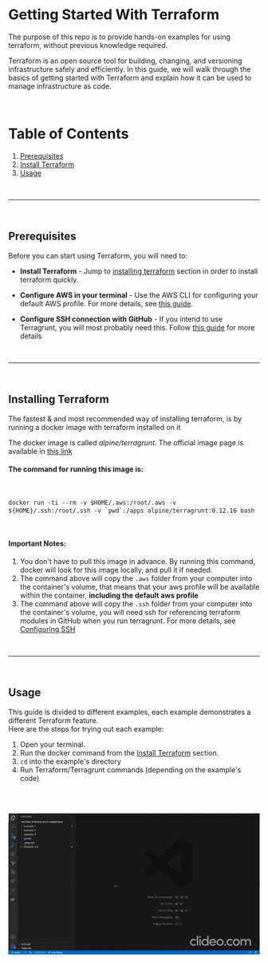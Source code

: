 # Getting Started With Terraform
The purpose of this repo is to provide hands-on examples for using terraform, without previous knowledge required.

Terraform is an open source tool for building, changing, and versioning infrastructure safely and efficiently. In this guide, we will walk through the basics of getting started with Terraform and explain how it can be used to manage infrastructure as code.

<br>

# Table of Contents
1. [Prerequisites](#prerequisites)
2. [Install Terraform](#installing-terraform)
3. [Usage](#usage)
<br>

---
<br>

## Prerequisites
Before you can start using Terraform, you will need to:

* **Install Terraform** - Jump to [installing terraform](#installing-terraform) section in order to install terraform quickly.

* **Configure AWS in your terminal** - Use the AWS CLI for configuring your default AWS profile. For more details, see [this guide](https://docs.aws.amazon.com/cli/latest/userguide/cli-configure-quickstart.html#cli-configure-quickstart-config).

* **Configure SSH connection with GitHub** - If you intend to use Terragrunt, you will most probably need this. Follow [this guide](guides/configuring%20ssh.README.md) for more details

<br>

---
<br>

## Installing Terraform
The fastest & and most recommended way of installing terraform, is by running a docker image with terraform installed on it

The docker image is called *alpine/terragrunt*. The official image page is available in [this link](https://hub.docker.com/r/alpine/terragrunt)

#### **The command for running this image is:**
<br>

```
docker run -ti --rm -v $HOME/.aws:/root/.aws -v ${HOME}/.ssh:/root/.ssh -v `pwd`:/apps alpine/terragrunt:0.12.16 bash
```
<br>

#### **Important Notes:**
1. You don't have to pull this image in advance. By running this command, docker will look for this image locally, and pull it if needed.
2. The command above will copy the `.aws` folder from your computer into the container's volume, that means that your aws profile will be available within the container, **including the default aws profile**
3. The command above will copy the `.ssh` folder from your computer into the container's volume, you will need ssh for referencing terraform modules in GitHub when you run terragrunt. For more details, see [Configuring SSH](guides/configuring%20ssh.README.md)

<br>

---
<br>

## Usage

This guide is divided to different examples, each example demonstrates a different Terraform feature.   
Here are the steps for trying out each example:

1. Open your terminal.
2. Run the docker command from the [Install Terraform](#installing-terraform) section.
3. `cd` into the example's directory
4. Run Terraform/Terragrunt commands (depending on the example's code)
<br>
<br>

![Demo](guides/assets//usage.gif)


